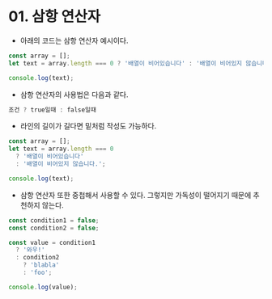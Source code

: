 # 01. 삼항 연산자

- 아래의 코드는 삼항 연산자 예시이다.

```jsx
const array = [];
let text = array.length === 0 ? '배열이 비어있습니다' : '배열이 비어있지 않습니다.';

console.log(text);
```

- 삼항 연산자의 사용법은 다음과 같다.

```jsx
조건 ? true일때 : false일때
```

- 라인의 길이가 길다면 밑처럼 작성도 가능하다.

```jsx
const array = [];
let text = array.length === 0 
  ? '배열이 비어있습니다' 
  : '배열이 비어있지 않습니다.';

console.log(text);
```

- 삼항 연산자 또한 중첩해서 사용할 수 있다. 그렇지만 가독성이 떨어지기 때문에 추천하지 않는다.

```jsx
const condition1 = false;
const condition2 = false;

const value = condition1 
  ? '와우!' 
  : condition2 
    ? 'blabla' 
    : 'foo';

console.log(value);
```